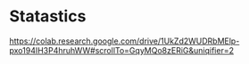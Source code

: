# Statastics
https://colab.research.google.com/drive/1UkZd2WUDRbMElp-pxo194IH3P4hruhWW#scrollTo=GqyMQo8zERiG&uniqifier=2
